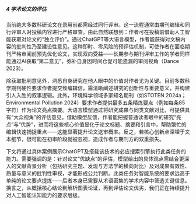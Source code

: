 ##### 4  学术论文的评估
当前绝大多数科研论文在录用前都需经过同行评审。这一流程通常由期刊编辑和同行评审人对投稿内容进行严格审查。由此自然联想到：作者可在投稿前借助人工智能获取对论文的“独立评价”。通过ChatGPT等大语言模型，作者能获得对文稿内容的批判性乃至建设性意见。这种即时、零风险的预评估机制，可使作者在面临期刊严格审阅前预先优化论文，实现双向受益——长期参与期刊评审工作的学者同样能通过AI获取“第二意见”，弥补自身因时间仓促可能遗漏的审阅视角（Dance 2023）。

除获取批判意见外，洞悉自身研究在他人眼中的价值对作者尤为关键。目前多数科学期刊硬性要求作者提交致编辑信，需清晰阐述研究的创新性与重要意义，并构建引人入胜的叙事逻辑。此外，环境科学领域多家知名期刊（如STOTEN 2024a；Environmental Pollution 2024）要求作者提供最多五条精炼要点（例如每条85字符）作为论文亮点摘要。大语言模型通过将研究成果与同类文献对比，可提供具有“大众视角”的评估意见。借助模型反馈，作者能把握普通读者眼中的研究“亮点”与“优势”，进而将这些核心价值显化于论文标题、摘要和引言中，帮助繁忙的编辑快速捕捉重点——这能显著提升论文送审概率。反之，若核心创新点深埋于文本细节，很可能在初审阶段就被忽视，造成作者与期刊方的双重损失。

下文将通过具体案例展示ChatGPT及搭载该技术的必应搜索引擎执行此类任务的能力。需要强调的是：针对论文“优缺点”的评估，模型给出的具体观点需结合更深入的文献背景分析（包括研究主题、发现与方法学的横向对比）及对成果有效性、质量与意义的批判性审视，才能形成公允判断。此类任务对智能系统的要求远高于单纯的论文要点提炼——后者本身已需要从术语密集的学术内容中筛选关键信息。换言之，从概括核心结论到解析图表论证，再到评估论文优劣，我们正在持续提升对人工智能认知能力的要求层级。